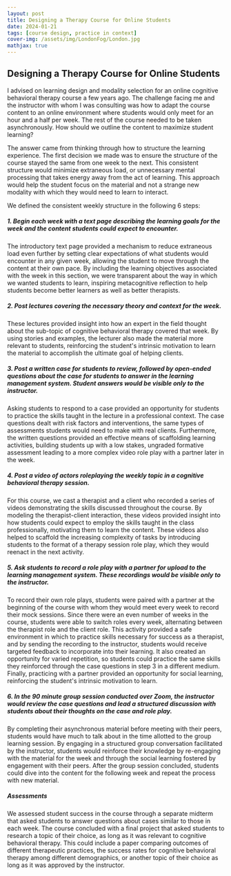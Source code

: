 ```yaml
---
layout: post
title: Designing a Therapy Course for Online Students
date: 2024-01-21
tags: [course design, practice in context]
cover-img: /assets/img/LondonFog/London.jpg
mathjax: true
---
```



## Designing a Therapy Course for Online Students

I advised on learning design and modality selection for an online cognitive behavioral therapy course a few years ago. The challenge facing me and the instructor with whom I was consulting was how to adapt the course content to an online environment where students would only meet for an hour and a half per week. The rest of the course needed to be taken asynchronously. How should we outline the content to maximize student learning?

The answer came from thinking through how to structure the learning experience. The first decision we made was to ensure the structure of the course stayed the same from one week to the next. This consistent structure would minimize extraneous load, or unnecessary mental processing that takes energy away from the act of learning. This approach would help the student focus on the material and not a strange new modality with which they would need to learn to interact.

We defined the consistent weekly structure in the following 6 steps:

##### 1. Begin each week with a text page describing the learning goals for the week and the content students could expect to encounter.

The introductory text page provided a mechanism to reduce extraneous load even further by setting clear expectations of what students would encounter in any given week, allowing the student to move through the content at their own pace. By including the learning objectives associated with the week in this section, we were transparent about the way in which we wanted students to learn, inspiring metacognitive reflection to help students become better learners as well as better therapists.

##### 2. Post lectures covering the necessary theory and context for the week.

These lectures provided insight into how an expert in the field thought about the sub-topic of cognitive behavioral therapy covered that week. By using stories and examples, the lecturer also made the material more relevant to students, reinforcing the student's intrinsic motivation to learn the material to accomplish the ultimate goal of helping clients.

##### 3. Post a written case for students to review, followed by open-ended questions about the case for students to answer in the learning management system. Student answers would be visible only to the instructor.

Asking students to respond to a case provided an opportunity for students to practice the skills taught in the lecture in a professional context. The case questions dealt with risk factors and interventions, the same types of assessments students would need to make with real clients. Furthermore, the written questions provided an effective means of scaffolding learning activities, building students up with a low stakes, ungraded formative assessment leading to a more complex video role play with a partner later in the week.

##### 4. Post a video of actors roleplaying the weekly topic in a cognitive behavioral therapy  session.

For this course, we cast a therapist and a client who recorded a series of videos demonstrating the skills discussed throughout the course. By modeling the therapist-client interaction, these videos provided insight into how students could expect to employ the skills taught in the class professionally, motivating them to learn the content. These videos also helped to scaffold the increasing complexity of tasks by introducing students to the format of a therapy session role play, which they would reenact in the next activity.

##### 5. Ask students to record a role play with a partner for upload to the learning management system. These recordings would be visible only to the instructor.

To record their own role plays, students were paired with a partner at the beginning of the course with whom they would meet every week to record their mock sessions. Since there were an even number of weeks in the course, students were able to switch roles every week, alternating between the therapist role and the client role. This activity provided a safe environment in which to practice skills necessary for success as a therapist, and by sending the recording to the instructor, students would receive targeted feedback to incorporate into their learning. It also created an opportunity for varied repetition, so students could practice the same skills they reinforced through the case questions in step 3 in a different medium. Finally, practicing with a partner provided an opportunity for social learning, reinforcing the student's intrinsic motivation to learn.

##### 6. In the 90 minute group session conducted over Zoom, the instructor would review the case questions and lead a structured discussion with students about their thoughts on the case and role play.

By completing their asynchronous material before meeting with their peers, students would have much to talk about in the time allotted to the group learning session. By engaging in a structured group conversation facilitated by the instructor, students would reinforce their knowledge by re-engaging with the material for the week and through the social learning fostered by engagement with their peers. After the group session concluded, students could dive into the content for the following week and repeat the process with new material.

##### Assessments

We assessed student success in the course through a separate midterm that asked students to answer questions about cases similar to those in each week. The course concluded with a final project that asked students to research a topic of their choice, as long as it was relevant to cognitive behavioral therapy. This could include a paper comparing outcomes of different therapeutic practices, the success rates for cognitive behavioral therapy among different demographics, or another topic of their choice as long as it was approved by the instructor.
